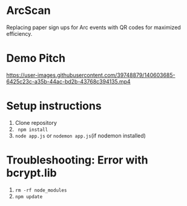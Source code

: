 # ArcScan
Replacing paper sign ups for Arc events with QR codes for maximized efficiency.

# Demo Pitch


https://user-images.githubusercontent.com/39748879/140603685-6425c23c-a35b-44ac-bd2b-43768c394135.mp4




# Setup instructions
1) Clone repository
2) ``` npm install```
3) ``` node app.js ``` or ``` nodemon app.js ```(if nodemon installed)

# Troubleshooting: Error with bcrypt.lib
1) ```rm -rf node_modules ```
2) ```npm update```
